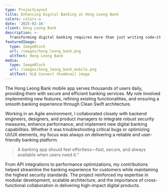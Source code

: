 ```yaml
---
type: ProjectLayout
title: Enhancing Digital Banking at Hong Leong Bank
colors: colors-a
date: '2025-02-16'
client: Hong Leong Bank
description: >-
  Transforming digital banking requires more than just writing code—it’s about crafting seamless user experiences. As an iOS developer, I played a pivotal role in building and optimizing Hong Leong Bank’s mobile banking app, ensuring stability, performance, and security for users.
featuredImage:
  type: ImageBlock
  url: /images/hong_leong_bank.png
  altText: Hong Leong Bank
media:
  type: ImageBlock
  url: /images/hong_leong_bank_mobile.png
  altText: HLB Connect thumbnail image
---
```


The Hong Leong Bank mobile app serves thousands of users daily, providing them with secure and efficient banking services. My role involved implementing new features, refining existing functionalities, and ensuring a smooth banking experience through Clean Swift architecture.

Working in an Agile environment, I collaborated closely with backend engineers, designers, and product managers to integrate robust security measures, enhance performance, and implement new digital banking capabilities. Whether it was troubleshooting critical bugs or optimizing UI/UX elements, my focus was always on delivering a reliable and user-friendly banking platform.

> A banking app should feel effortless—fast, secure, and always available when users need it.”

From API integrations to performance optimizations, my contributions helped streamline the banking experience for customers while maintaining the highest security standards. The project reinforced my expertise in modular development, scalable architecture, and the importance of cross-functional collaboration in delivering high-impact digital products.
